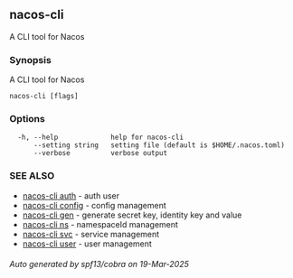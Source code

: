 ## nacos-cli

A CLI tool for Nacos

### Synopsis

A CLI tool for Nacos

```
nacos-cli [flags]
```

### Options

```
  -h, --help             help for nacos-cli
      --setting string   setting file (default is $HOME/.nacos.toml)
      --verbose          verbose output
```

### SEE ALSO

* [nacos-cli auth](nacos-cli_auth.md)	 - auth user
* [nacos-cli config](nacos-cli_config.md)	 - config management
* [nacos-cli gen](nacos-cli_gen.md)	 - generate secret key, identity key and value
* [nacos-cli ns](nacos-cli_ns.md)	 - namespaceId management
* [nacos-cli svc](nacos-cli_svc.md)	 - service management
* [nacos-cli user](nacos-cli_user.md)	 - user management

###### Auto generated by spf13/cobra on 19-Mar-2025
